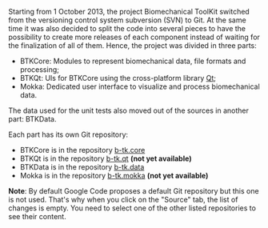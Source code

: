 Starting from 1 October 2013, the project Biomechanical ToolKit switched from the versioning control system subversion (SVN) to Git. At the same time it was also decided to split the code into several pieces to have the possibility to create more releases of each component instead of waiting for the finalization of all of them. Hence, the project was divided in three parts:
  * BTKCore: Modules to represent biomechanical data, file formats and processing;
  * BTKQt: UIs for BTKCore using the cross-platform library [Qt](http://qt-project.org);
  * Mokka: Dedicated user interface to visualize and process biomechanical data.

The data used for the unit tests also moved out of the sources in another part: BTKData.

Each part has its own Git repository:
  * BTKCore is in the repository [b-tk.core](https://code.google.com/p/b-tk/source/list?repo=core)
  * BTKQt is in the repository [b-tk.qt](https://code.google.com/p/b-tk/source/list?repo=qt) **(not yet available)**
  * BTKData is in the repository [b-tk.data](https://code.google.com/p/b-tk/source/list?repo=data)
  * Mokka is in the repository [b-tk.mokka](https://code.google.com/p/b-tk/source/list?repo=mokka) **(not yet available)**

**Note**: By default Google Code proposes a default Git repository but this one is not used. That's why when you click on the "Source" tab, the list of changes is empty. You need to select one of the other listed repositories to see their content.